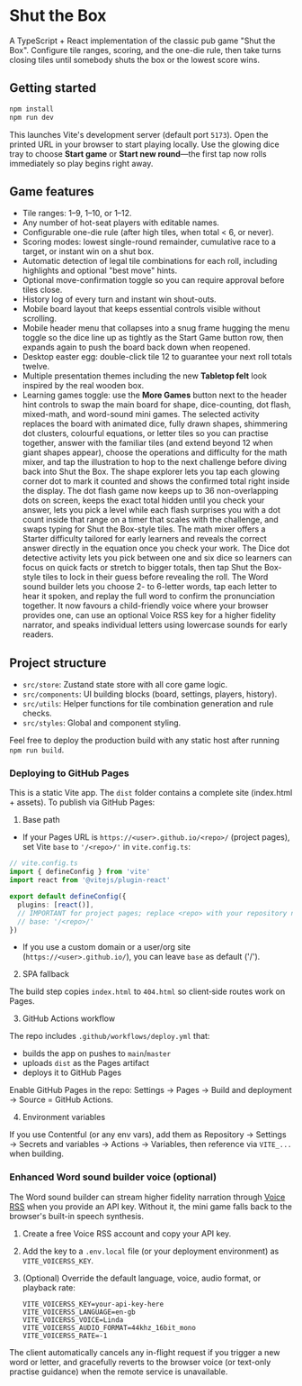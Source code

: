 # Shut the Box

A TypeScript + React implementation of the classic pub game "Shut the Box". Configure tile ranges, scoring, and the one-die rule, then take turns closing tiles until somebody shuts the box or the lowest score wins.

## Getting started

```bash
npm install
npm run dev
```

This launches Vite's development server (default port `5173`). Open the printed URL in your browser to start playing locally. Use the glowing dice tray to choose **Start game** or **Start new round**—the first tap now rolls immediately so play begins right away.

## Game features

- Tile ranges: 1–9, 1–10, or 1–12.
- Any number of hot-seat players with editable names.
- Configurable one-die rule (after high tiles, when total &lt; 6, or never).
- Scoring modes: lowest single-round remainder, cumulative race to a target, or instant win on a shut box.
- Automatic detection of legal tile combinations for each roll, including highlights and optional "best move" hints.
- Optional move-confirmation toggle so you can require approval before tiles close.
- History log of every turn and instant win shout-outs.
- Mobile board layout that keeps essential controls visible without scrolling.
- Mobile header menu that collapses into a snug frame hugging the menu toggle so the dice line up as tightly as the Start Game button row, then expands again to push the board back down when reopened.
- Desktop easter egg: double-click tile 12 to guarantee your next roll totals twelve.
- Multiple presentation themes including the new **Tabletop felt** look inspired by the real wooden box.
- Learning games toggle: use the **More Games** button next to the header hint controls to swap the main board for shape, dice-counting, dot flash, mixed-math, and word-sound mini games. The selected activity replaces the board with animated dice, fully drawn shapes, shimmering dot clusters, colourful equations, or letter tiles so you can practise together, answer with the familiar tiles (and extend beyond 12 when giant shapes appear), choose the operations and difficulty for the math mixer, and tap the illustration to hop to the next challenge before diving back into Shut the Box. The shape explorer lets you tap each glowing corner dot to mark it counted and shows the confirmed total right inside the display. The dot flash game now keeps up to 36 non-overlapping dots on screen, keeps the exact total hidden until you check your answer, lets you pick a level while each flash surprises you with a dot count inside that range on a timer that scales with the challenge, and swaps typing for Shut the Box-style tiles. The math mixer offers a Starter difficulty tailored for early learners and reveals the correct answer directly in the equation once you check your work. The Dice dot detective activity lets you pick between one and six dice so learners can focus on quick facts or stretch to bigger totals, then tap Shut the Box-style tiles to lock in their guess before revealing the roll. The Word sound builder lets you choose 2- to 6-letter words, tap each letter to hear it spoken, and replay the full word to confirm the pronunciation together. It now favours a child-friendly voice where your browser provides one, can use an optional Voice RSS key for a higher fidelity narrator, and speaks individual letters using lowercase sounds for early readers.

## Project structure

- `src/store`: Zustand state store with all core game logic.
- `src/components`: UI building blocks (board, settings, players, history).
- `src/utils`: Helper functions for tile combination generation and rule checks.
- `src/styles`: Global and component styling.

Feel free to deploy the production build with any static host after running `npm run build`.
### Deploying to GitHub Pages

This is a static Vite app. The `dist` folder contains a complete site (index.html + assets). To publish via GitHub Pages:

1) Base path

- If your Pages URL is `https://<user>.github.io/<repo>/` (project pages), set Vite `base` to `'/<repo>/'` in `vite.config.ts`:

```ts
// vite.config.ts
import { defineConfig } from 'vite'
import react from '@vitejs/plugin-react'

export default defineConfig({
  plugins: [react()],
  // IMPORTANT for project pages; replace <repo> with your repository name
  // base: '/<repo>/'
})
```

- If you use a custom domain or a user/org site (`https://<user>.github.io/`), you can leave `base` as default ('/').

2) SPA fallback

The build step copies `index.html` to `404.html` so client‑side routes work on Pages.

3) GitHub Actions workflow

The repo includes `.github/workflows/deploy.yml` that:
- builds the app on pushes to `main`/`master`
- uploads `dist` as the Pages artifact
- deploys it to GitHub Pages

Enable GitHub Pages in the repo: Settings → Pages → Build and deployment → Source = GitHub Actions.

4) Environment variables

If you use Contentful (or any env vars), add them as Repository → Settings → Secrets and variables → Actions → Variables, then reference via `VITE_...` when building.

### Enhanced Word sound builder voice (optional)

The Word sound builder can stream higher fidelity narration through [Voice RSS](https://www.voicerss.org/) when you provide an API key. Without it, the mini game falls back to the browser's built-in speech synthesis.

1. Create a free Voice RSS account and copy your API key.
2. Add the key to a `.env.local` file (or your deployment environment) as `VITE_VOICERSS_KEY`.
3. (Optional) Override the default language, voice, audio format, or playback rate:

   ```env
   VITE_VOICERSS_KEY=your-api-key-here
   VITE_VOICERSS_LANGUAGE=en-gb
   VITE_VOICERSS_VOICE=Linda
   VITE_VOICERSS_AUDIO_FORMAT=44khz_16bit_mono
   VITE_VOICERSS_RATE=-1
   ```

The client automatically cancels any in-flight request if you trigger a new word or letter, and gracefully reverts to the browser voice (or text-only practise guidance) when the remote service is unavailable.
